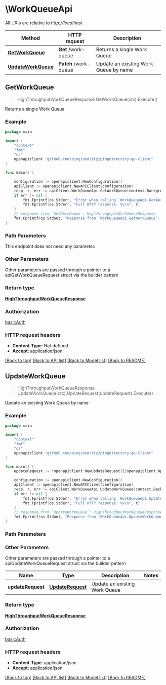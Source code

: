 # \WorkQueueApi

All URIs are relative to *http://localhost*

Method | HTTP request | Description
------------- | ------------- | -------------
[**GetWorkQueue**](WorkQueueApi.md#GetWorkQueue) | **Get** /work-queue | Returns a single Work Queue
[**UpdateWorkQueue**](WorkQueueApi.md#UpdateWorkQueue) | **Patch** /work-queue | Update an existing Work Queue by name



## GetWorkQueue

> HighThroughputWorkQueueResponse GetWorkQueue(ctx).Execute()

Returns a single Work Queue

### Example

```go
package main

import (
    "context"
    "fmt"
    "os"
    openapiclient "github.com/pingidentity/pingdirectory-go-client"
)

func main() {

    configuration := openapiclient.NewConfiguration()
    apiClient := openapiclient.NewAPIClient(configuration)
    resp, r, err := apiClient.WorkQueueApi.GetWorkQueue(context.Background()).Execute()
    if err != nil {
        fmt.Fprintf(os.Stderr, "Error when calling `WorkQueueApi.GetWorkQueue``: %v\n", err)
        fmt.Fprintf(os.Stderr, "Full HTTP response: %v\n", r)
    }
    // response from `GetWorkQueue`: HighThroughputWorkQueueResponse
    fmt.Fprintf(os.Stdout, "Response from `WorkQueueApi.GetWorkQueue`: %v\n", resp)
}
```

### Path Parameters

This endpoint does not need any parameter.

### Other Parameters

Other parameters are passed through a pointer to a apiGetWorkQueueRequest struct via the builder pattern


### Return type

[**HighThroughputWorkQueueResponse**](HighThroughputWorkQueueResponse.md)

### Authorization

[basicAuth](../README.md#basicAuth)

### HTTP request headers

- **Content-Type**: Not defined
- **Accept**: application/json

[[Back to top]](#) [[Back to API list]](../README.md#documentation-for-api-endpoints)
[[Back to Model list]](../README.md#documentation-for-models)
[[Back to README]](../README.md)


## UpdateWorkQueue

> HighThroughputWorkQueueResponse UpdateWorkQueue(ctx).UpdateRequest(updateRequest).Execute()

Update an existing Work Queue by name

### Example

```go
package main

import (
    "context"
    "fmt"
    "os"
    openapiclient "github.com/pingidentity/pingdirectory-go-client"
)

func main() {
    updateRequest := *openapiclient.NewUpdateRequest([]openapiclient.Operation{*openapiclient.NewOperation(openapiclient.EnumOperation("add"), "Path_example")}) // UpdateRequest | Update an existing Work Queue

    configuration := openapiclient.NewConfiguration()
    apiClient := openapiclient.NewAPIClient(configuration)
    resp, r, err := apiClient.WorkQueueApi.UpdateWorkQueue(context.Background()).UpdateRequest(updateRequest).Execute()
    if err != nil {
        fmt.Fprintf(os.Stderr, "Error when calling `WorkQueueApi.UpdateWorkQueue``: %v\n", err)
        fmt.Fprintf(os.Stderr, "Full HTTP response: %v\n", r)
    }
    // response from `UpdateWorkQueue`: HighThroughputWorkQueueResponse
    fmt.Fprintf(os.Stdout, "Response from `WorkQueueApi.UpdateWorkQueue`: %v\n", resp)
}
```

### Path Parameters



### Other Parameters

Other parameters are passed through a pointer to a apiUpdateWorkQueueRequest struct via the builder pattern


Name | Type | Description  | Notes
------------- | ------------- | ------------- | -------------
 **updateRequest** | [**UpdateRequest**](UpdateRequest.md) | Update an existing Work Queue | 

### Return type

[**HighThroughputWorkQueueResponse**](HighThroughputWorkQueueResponse.md)

### Authorization

[basicAuth](../README.md#basicAuth)

### HTTP request headers

- **Content-Type**: application/json
- **Accept**: application/json

[[Back to top]](#) [[Back to API list]](../README.md#documentation-for-api-endpoints)
[[Back to Model list]](../README.md#documentation-for-models)
[[Back to README]](../README.md)


